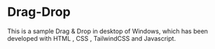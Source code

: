 # Drag-Drop
This is a sample Drag &amp; Drop in desktop of Windows, which has been developed with HTML , CSS , TailwindCSS and Javascript.
